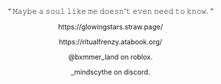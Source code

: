 <p align="center">
“ 𝙼𝚊𝚢𝚋𝚎 𝚊 𝚜𝚘𝚞𝚕 𝚕𝚒𝚔𝚎 𝚖𝚎 𝚍𝚘𝚎𝚜𝚗'𝚝 𝚎𝚟𝚎𝚗 𝚗𝚎𝚎𝚍 𝚝𝚘 𝚔𝚗𝚘𝚠. ”
</p>







<p align="center">
https://glowingstars.straw.page/
</p>
<p align="center">
https://ritualfrenzy.atabook.org/
</p>

<p align="center">
@bxmmer_land on roblox.
</p>
<p align="center">
_mindscythe on discord.
</p>
